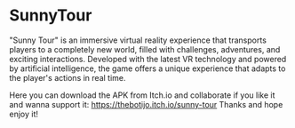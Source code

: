 # SunnyTour
 
"Sunny Tour" is an immersive virtual reality experience that transports players to a completely new world, filled with challenges, adventures, and exciting interactions. Developed with the latest VR technology and powered by artificial intelligence, the game offers a unique experience that adapts to the player's actions in real time.

Here you can download the APK from Itch.io and collaborate if you like it and wanna support it: https://thebotijo.itch.io/sunny-tour
Thanks and hope enjoy it!
